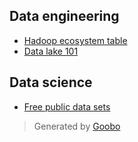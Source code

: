 [comment]: <> (Generated by collectx)


## Data engineering

 - [Hadoop ecosystem table](https://getpocket.com/redirect?url=http%3A%2F%2Fhadoopecosystemtable.github.io%2F)
 - [Data lake 101](https://app.getpocket.com/read/1264055364)
 
 ## Data science
 - [Free public data sets](https://getpocket.com/redirect?url=https%3A%2F%2Ft.co%2F3lxs4KLkWI)

> Generated by [Goobo](http://www.goobo.com)
